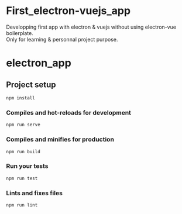 # First_electron-vuejs_app

Developping first app with electron &amp; vuejs without using electron-vue boilerplate.<br />
Only for learning & personnal project purpose.

# electron_app

## Project setup
```
npm install
```

### Compiles and hot-reloads for development
```
npm run serve
```

### Compiles and minifies for production
```
npm run build
```

### Run your tests
```
npm run test
```

### Lints and fixes files
```
npm run lint
```
